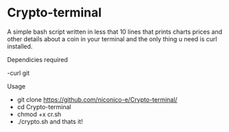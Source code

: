 # Crypto-terminal

A simple bash script written in less that 10 lines that prints charts prices and other details about a coin in your terminal and the only thing u need is curl 
installed.


Dependicies required

-curl
git

Usage

- git clone https://github.com/niconico-e/Crypto-terminal/
- cd Crypto-terminal
- chmod +x cr.sh
- ./crypto.sh
and thats it!


